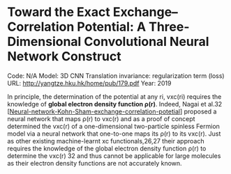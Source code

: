 # Toward the Exact Exchange–Correlation Potential: A Three-Dimensional Convolutional Neural Network Construct

Code: N/A
Model: 3D CNN
Translation invariance: regularization term (loss)
URL: http://yangtze.hku.hk/home/pub/179.pdf
Year: 2019



In principle, the determination of the potential at any ri, vxc(ri) requires the knowledge of **global electron density
function ρ(r)**. Indeed, Nagai et al.32 [[Neural-network-Kohn-Sham-exchange-correlation-potetial]] proposed a neural network that maps ρ(r) to vxc(r) and as a proof of concept determined
the vxc(r) of a one-dimensional two-particle spinless Fermion
model via a neural network that one-to-one maps its ρ(r) to its
vxc(r). Just as other existing machine-learnt xc functionals,26,27
their approach requires the knowledge of the global electron
density function ρ(r) to determine the vxc(r)
32 and thus cannot
be applicable for large molecules as their electron density functions are not accurately known.

[//begin]: # "Autogenerated link references for markdown compatibility"
[Neural-network-Kohn-Sham-exchange-correlation-potetial]: Neural-network-Kohn-Sham-exchange-correlation-potetial.md "Neural-network Kohn-Sham exchange-correlation potential and its out-of-training transferability"
[//end]: # "Autogenerated link references"